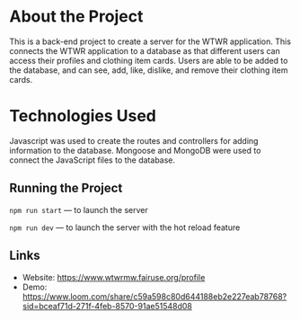 # About the Project

This is a back-end project to create a server for the WTWR application. This connects the WTWR application to a database as that different users can access their profiles and clothing item cards. Users are able to be added to the database, and can see, add, like, dislike, and remove their clothing item cards.

# Technologies Used

Javascript was used to create the routes and controllers for adding information to the database. Mongoose and MongoDB were used to connect the JavaScript files to the database.

## Running the Project

`npm run start` — to launch the server

`npm run dev` — to launch the server with the hot reload feature

## Links

- Website: https://www.wtwrmw.fairuse.org/profile
- Demo: https://www.loom.com/share/c59a598c80d644188eb2e227eab78768?sid=bceaf71d-271f-4feb-8570-91ae51548d08
